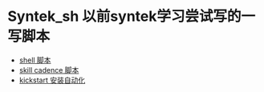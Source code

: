 Syntek_sh
以前syntek学习尝试写的一写脚本
=========
* [shell 脚本](./linuxMengfan/Syntek_sh/Scripts)
* [skill cadence 脚本](./linuxMengfan/Syntek_sh/Skill)
* [kickstart 安装自动化](./linuxMengfan/Syntek_sh/Kickstart)


